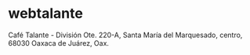 # webtalante
Café Talante - División Ote. 220-A, Santa María del Marquesado, centro, 68030 Oaxaca de Juárez, Oax.
